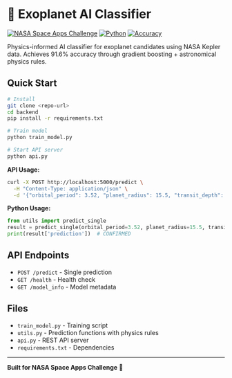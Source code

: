# 🚀 Exoplanet AI Classifier

[![NASA Space Apps Challenge](https://img.shields.io/badge/NASA-Space%20Apps%20Challenge-blue)](https://www.spaceappschallenge.org/)
[![Python](https://img.shields.io/badge/Python-3.8+-blue.svg)](https://www.python.org/)
[![Accuracy](https://img.shields.io/badge/Accuracy-91.6%25-success)](metrics/metrics.json)

Physics-informed AI classifier for exoplanet candidates using NASA Kepler data. Achieves 91.6% accuracy through gradient boosting + astronomical physics rules.

## Quick Start

```bash
# Install
git clone <repo-url>
cd backend
pip install -r requirements.txt

# Train model
python train_model.py

# Start API server
python api.py
```

**API Usage:**
```bash
curl -X POST http://localhost:5000/predict \
  -H "Content-Type: application/json" \
  -d '{"orbital_period": 3.52, "planet_radius": 15.5, "transit_depth": 0.014}'
```

**Python Usage:**
```python
from utils import predict_single
result = predict_single(orbital_period=3.52, planet_radius=15.5, transit_depth=0.014)
print(result['prediction'])  # CONFIRMED
```

## API Endpoints

- `POST /predict` - Single prediction
- `GET /health` - Health check
- `GET /model_info` - Model metadata

## Files

- `train_model.py` - Training script
- `utils.py` - Prediction functions with physics rules
- `api.py` - REST API server
- `requirements.txt` - Dependencies

---

**Built for NASA Space Apps Challenge** 🚀
